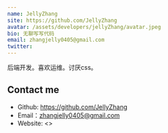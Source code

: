 ```yaml
---
name: JellyZhang
site: https://github.com/JellyZhang
avatar: /assets/developers/jellyZhang/avatar.jpeg
bio: 无聊写写代码
email: zhangjelly0405@gmail.com
twitter: 
---
```


后端开发。喜欢运维。讨厌css。

## Contact me

- Github: <https://github.com/JellyZhang>
- Email：<zhangjelly0405@gmail.com>
- Website: <>
